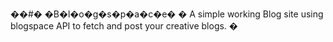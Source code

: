 ��#� �B�l�o�g�s�p�a�c�e�
�
A simple working Blog site using blogspace API to fetch and post your creative blogs.
�

